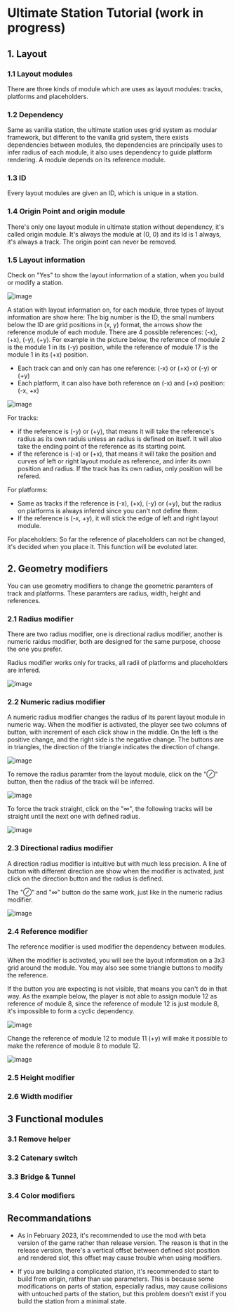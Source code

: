 # Ultimate Station Tutorial (work in progress)

## 1. Layout
### 1.1 Layout modules
There are three kinds of module which are uses as layout modules: tracks, platforms and placeholders.

### 1.2 Dependency
Same as vanilla station, the ultimate station uses grid system as modular framework, but different to the vanilla grid system, there exists dependencies between modules, the dependencies are principally uses to infer radius of each module, it also uses dependency to guide platform rendering. A module depends on its reference module.

### 1.3 ID
Every layout modules are given an ID, which is unique in a station.

### 1.4 Origin Point and origin module
There's only one layout module in ultimate station without dependency, it's called origin module. It's always the module at (0, 0) and its Id is 1 always, it's always a track. The origin point can never be removed.

### 1.5 Layout information
Check on "Yes" to show the layout information of a station, when you build or modify a station.

![image](./image/1_5_1.jpg)

A station with layout information on, for each module, three types of layout information are show here: The big number is the ID, the small numbers below the ID are grid positions in (x, y) format, the arrows show the reference module of each module. There are 4 possible references: (-x), (+x), (-y), (+y). For example in the picture below, the reference of module 2 is the module 1 in its (-y) position, while the reference of module 17 is the module 1 in its (+x) position.
* Each track can and only can has one reference: (-x) or (+x) or (-y) or (+y)
* Each platform, it can also have both reference on (-x) and (+x) position: (-x, +x)

![image](./image/1_5_2.jpg)

For tracks:
* if the reference is (-y) or (+y), that means it will take the reference's radius as its own raduis unless an radius is defined on itself. It will also take the ending point of the reference as its starting point.
* if the reference is (-x) or (+x), that means it will take the position and curves of left or right layout module as reference, and infer its own position and radius. If the track has its own radius, only position will be refered.

For platforms:
* Same as tracks if the reference is (-x), (+x), (-y) or (+y), but the radius on platforms is always infered since you can't not define them.
* If the reference is (-x, +y), it will stick the edge of left and right layout module.

For placeholders:
So far the reference of placeholders can not be changed, it's decided when you place it. This function will be evoluted later.

## 2. Geometry modifiers
You can use geometry modifiers to change the geometric paramters of track and platforms. These paramters are radius, width, height and references.

### 2.1 Radius modifier
There are two radius modifier, one is directional radius modifier, another is numeric raidus modifier, both are designed for the same purpose, choose the one you prefer.

Radius modifier works only for tracks, all radii of platforms and placeholders are infered.

![image](./image/2_1.jpg)

### 2.2 Numeric radius modifier
A numeric radius modifier changes the radius of its parent layout module in numeric way. When the modifier is activated, the player see two columns of button, with increment of each click show in the middle. On the left is the positive change, and the right side is the negative change. The buttons are in triangles, the direction of the triangle indicates the direction of change. 

![image](./image/2_2.jpg)

To remove the radius paramter from the layout module, click on the "⊘" button, then the radius of the track will be inferred.

![image](./image/2_2_2.jpg)

To force the track straight, click on the "∞", the following tracks will be straight until the next one with defined radius.

![image](./image/2_2_3.jpg)

### 2.3 Directional radius modifier
A direction radius modifier is intuitive but with much less precision. A line of button with different direction are show when the modifier is activated, just click on the direction button and the radius is defined.

The "⊘" and "∞" button do the same work, just like in the numeric radius modifier.

![image](./image/2_3.jpg)

### 2.4 Reference modifier
The reference modifier is used modifier the dependency between modules.

When the modifier is activated, you will see the layout information on a 3x3 grid around the module. You may also see some triangle buttons to modify the reference.

If the button you are expecting is not visible, that means you can't do in that way. As the example below, the player is not able to assign module 12 as reference of module 8, since the reference of module 12 is just module 8, it's impossible to form a cyclic dependency.

![image](./image/2_4_1.jpg)

Change the reference of module 12 to module 11 (+y) will make it possible to make the reference of module 8 to module 12.

![image](./image/2_4_2.jpg)

### 2.5 Height modifier

### 2.6 Width modifier

## 3 Functional modules
### 3.1 Remove helper
### 3.2 Catenary switch
### 3.3 Bridge & Tunnel
### 3.4 Color modifiers

## Recommandations
* As in February 2023, it's recommended to use the mod with beta version of the game rather than release version. The reason is that in the release version, there's a vertical offset between defined slot position and rendered slot, this offset may cause trouble when using modifiers.

* If you are building a complicated station, it's recommended to start to build from origin, rather than use parameters. This is because some modifications on parts of station, especially radius, may cause collisions with untouched parts of the station, but this problem doesn't exist if you build the station from a minimal state.
